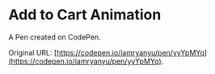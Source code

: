 # Add to Cart Animation

A Pen created on CodePen.

Original URL: [https://codepen.io/iamryanyu/pen/yyYpMYq](https://codepen.io/iamryanyu/pen/yyYpMYq).

